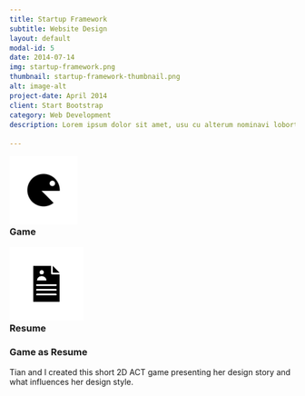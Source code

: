 ```yaml
---
title: Startup Framework
subtitle: Website Design
layout: default
modal-id: 5
date: 2014-07-14
img: startup-framework.png
thumbnail: startup-framework-thumbnail.png
alt: image-alt
project-date: April 2014
client: Start Bootstrap
category: Web Development
description: Lorem ipsum dolor sit amet, usu cu alterum nominavi lobortis. At duo novum diceret. Tantas apeirian vix et, usu sanctus postulant inciderint ut, populo diceret necessitatibus in vim. Cu eum dicam feugiat noluisse.

---
```

<style>
    @import url(css/card-flip-css.css);
</style>
<div class="container">
<div class="row">
    <div class="col-md-3 col-sm-1"></div>
    <div class="col-xs-6 col-sm-5 col-md-3">
        <div class="flip-container" ontouchstart="this.classList.toggle('hover');">
            <div class="flipper">
                <div class="front">
                    <!-- front content -->
                    <div>
                        <img src="img/portfolio/game-1.png" width="120vw" height="120vh" style="margin-bottom: 0px;">
                        <h3 style="margin-top: 0px;">Game</h3>
                    </div>
                </div>
                <div class="back">
                    <!-- back content -->
                    <div>
                        <img src="img/portfolio/resume-1.png" width="130vw" height="130vh" style="margin-bottom: 0px;">
                        <h3 style="margin-top: 0px;">Resume</h3>
                    </div>    
                </div>
            </div>
        </div>
    </div> <!-- the card -->
    <div class="col-xs-12 col-sm-5 col-md-3 text-left">
        <h3 class="service-heading">Game as Resume</h3>
        <p>Tian and I created this short 2D ACT game presenting her design story and what influences her design style.</p>
    </div> <!-- Game as Resume -->
    <div class="col-md-3 col-sm-1"></div>
        
</div> <!-- row text-center -->
</div> <!-- container-fluid -->